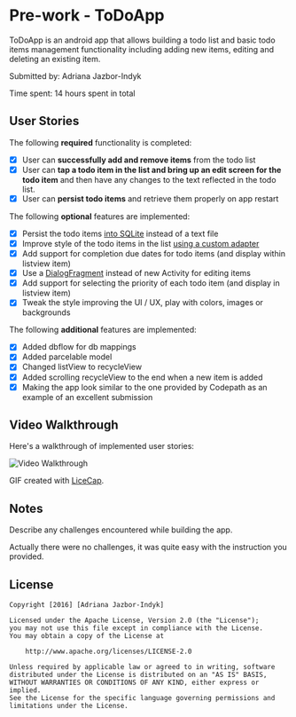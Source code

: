 # Pre-work - ToDoApp

ToDoApp is an android app that allows building a todo list and basic todo items management functionality including adding new items, editing and deleting an existing item.

Submitted by: Adriana Jazbor-Indyk

Time spent: 14 hours spent in total

## User Stories

The following **required** functionality is completed:

* [x] User can **successfully add and remove items** from the todo list
* [x] User can **tap a todo item in the list and bring up an edit screen for the todo item** and then have any changes to the text reflected in the todo list.
* [x] User can **persist todo items** and retrieve them properly on app restart

The following **optional** features are implemented:

* [x] Persist the todo items [into SQLite](http://guides.codepath.com/android/Persisting-Data-to-the-Device#sqlite) instead of a text file
* [x] Improve style of the todo items in the list [using a custom adapter](http://guides.codepath.com/android/Using-an-ArrayAdapter-with-ListView)
* [X] Add support for completion due dates for todo items (and display within listview item)
* [X] Use a [DialogFragment](http://guides.codepath.com/android/Using-DialogFragment) instead of new Activity for editing items
* [X] Add support for selecting the priority of each todo item (and display in listview item)
* [X] Tweak the style improving the UI / UX, play with colors, images or backgrounds

The following **additional** features are implemented:

* [x] Added dbflow for db mappings
* [x] Added parcelable model
* [x] Changed listView to recycleView
* [x] Added scrolling recycleView to the end when a new item is added
* [x] Making the app look similar to the one provided by Codepath as an example of an excellent submission

## Video Walkthrough 

Here's a walkthrough of implemented user stories:

<img src='https://www.dropbox.com/s/b3nybfpr9jtf2po/demo5.gif?raw=1' title='Video Walkthrough' width='' alt='Video Walkthrough' />

GIF created with [LiceCap](http://www.cockos.com/licecap/).

## Notes

Describe any challenges encountered while building the app.

Actually there were no challenges, it was quite easy with the instruction you provided.

## License

    Copyright [2016] [Adriana Jazbor-Indyk]

    Licensed under the Apache License, Version 2.0 (the "License");
    you may not use this file except in compliance with the License.
    You may obtain a copy of the License at

        http://www.apache.org/licenses/LICENSE-2.0

    Unless required by applicable law or agreed to in writing, software
    distributed under the License is distributed on an "AS IS" BASIS,
    WITHOUT WARRANTIES OR CONDITIONS OF ANY KIND, either express or implied.
    See the License for the specific language governing permissions and
    limitations under the License.

